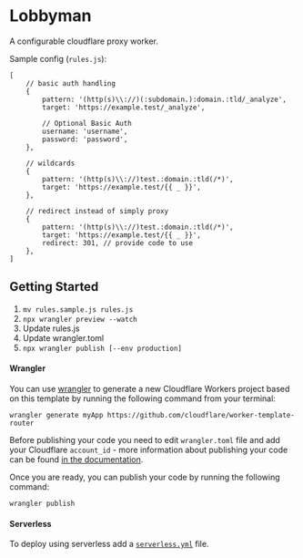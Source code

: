 # Lobbyman

A configurable cloudflare proxy worker.

Sample config (`rules.js`):

```
[
    // basic auth handling
    {
        pattern: '(http(s)\\://)(:subdomain.):domain.:tld/_analyze',
        target: 'https://example.test/_analyze',

        // Optional Basic Auth
        username: 'username',
        password: 'password',
    },

    // wildcards
    {
        pattern: '(http(s)\\://)test.:domain.:tld(/*)',
        target: 'https://example.test/{{ _ }}',
    },

    // redirect instead of simply proxy
    {
        pattern: '(http(s)\\://)test.:domain.:tld(/*)',
        target: 'https://example.test/{{ _ }}',
        redirect: 301, // provide code to use
    },
]
```

## Getting Started

1. `mv rules.sample.js rules.js`
2. `npx wrangler preview --watch`
3. Update rules.js
4. Update wrangler.toml
5. `npx wrangler publish [--env production]`

#### Wrangler

You can use [wrangler](https://github.com/cloudflare/wrangler) to generate a new Cloudflare Workers project based on this template by running the following command from your terminal:

```
wrangler generate myApp https://github.com/cloudflare/worker-template-router
```

Before publishing your code you need to edit `wrangler.toml` file and add your Cloudflare `account_id` - more information about publishing your code can be found [in the documentation](https://workers.cloudflare.com/docs/quickstart/configuring-and-publishing/).

Once you are ready, you can publish your code by running the following command:

```
wrangler publish
```

#### Serverless

To deploy using serverless add a [`serverless.yml`](https://serverless.com/framework/docs/providers/cloudflare/) file.
